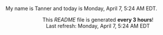 My name is Tanner and today is Monday, April 7, 5:24 AM EDT.

<p align="center">This <i>README</i> file is generated <b>every 3 hours</b>!</br>Last refresh: Monday, April 7, 5:24 AM EDT<br /></p>
